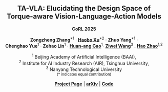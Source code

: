 <div align="center">
<h2>TA-VLA: Elucidating the Design Space of <br>
Torque-aware Vision-Language-Action Models</h2>

  **CoRL 2025**

**Zongzheng Zhang**<sup>*1</sup> · [**Haobo Xu**](https://hsu1023.github.io/)<sup>*2</sup> · **Zhuo Yang**<sup>*1</sup> ·<br>
**Chenghao Yue**<sup>1</sup> · **Zehao Lin**<sup>1</sup> · [**Huan-ang Gao**](https://c7w.tech/)<sup>1</sup>· [**Ziwei Wang**](https://ziweiwangthu.github.io/)<sup>3</sup> .  [**Hao Zhao**](https://sites.google.com/view/fromandto/)<sup>1,2</sup><br>

<sup>1</sup> Beijing Academy of Artificial Intelligence (BAAI), <br> 
<sup>2</sup> Institute for AI Industry Research (AIR), Tsinghua University, <br>
<sup>3</sup> Nanyang Technological University<br>
<sub>(* indicates equal contribution)</sub><br>

[**Project Page**](https://zzongzheng0918.github.io/Torque-Aware-VLA.github.io/) | [**arXiv**](https://arxiv.org/abs/2509.07962) | [**Code**](https://github.com/ZZongzheng0918/TA-VLA) 
</div>
